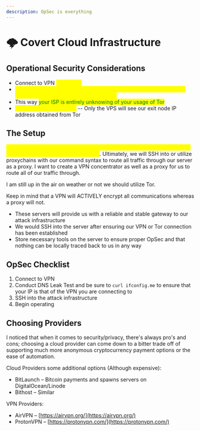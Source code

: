 ```yaml
---
description: OpSec is everything
---
```


# 🌩 Covert Cloud Infrastructure

## Operational Security Considerations <a href="#covertcloudinfrastructure-securityconsiderations" id="covertcloudinfrastructure-securityconsiderations"></a>

* Connect to VPN <mark style="color:yellow;">before Tor</mark>
* <mark style="color:yellow;">When using Tor, we need to be aware that the VPN IP address will be visible, not our actual external IP address</mark>
* This way <mark style="color:green;">your ISP is entirely unknowing of your usage of Tor</mark>
* <mark style="color:yellow;">Connect to VPS after Tor</mark> -- Only the VPS will see our exit node IP address obtained from Tor

## The Setup <a href="#covertcloudinfrastructure-thesetup" id="covertcloudinfrastructure-thesetup"></a>

<mark style="color:yellow;">The infrastructure will consist of a multitude of technologies where we can establish a layered-security approach</mark>. Ultimately, we will SSH into or utilize proxychains with our command syntax to route all traffic through our server as a proxy. I want to create a VPN concentrator as well as a proxy for us to route all of our traffic through.

I am still up in the air on weather or not we should utilize Tor.

Keep in mind that a VPN will ACTIVELY encrypt all communications whereas a proxy will not.

* These servers will provide us with a reliable and stable gateway to our attack infrastructure
* We would SSH into the server after ensuring our VPN or Tor connection has been established
* Store necessary tools on the server to ensure proper OpSec and that nothing can be locally traced back to us in any way

## OpSec Checklist <a href="#covertcloudinfrastructure-opsecchecklist" id="covertcloudinfrastructure-opsecchecklist"></a>

1. Connect to VPN
2. Conduct DNS Leak Test and be sure to `curl ifconfig.me` to ensure that your IP is that of the VPN you are connecting to
3. SSH into the attack infrastructure
4. Begin operating

## Choosing Providers <a href="#covertcloudinfrastructure-choosingproviders" id="covertcloudinfrastructure-choosingproviders"></a>

I noticed that when it comes to security/privacy, there's always pro's and cons; choosing a cloud provider can come down to a bitter trade off of supporting much more anonymous cryptocurrency payment options or the ease of automation.

Cloud Providers some additional options (Although expensive):

* BitLaunch – Bitcoin payments and spawns servers on DigitalOcean/Linode
* Bithost – Similar

VPN Providers:

* AirVPN – [https://airvpn.org/](https://airvpn.org/)
* ProtonVPN – [https://protonvpn.com/](https://protonvpn.com/)

